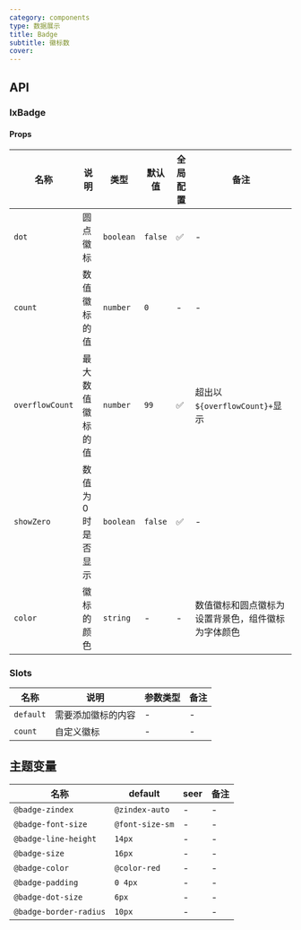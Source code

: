 ```yaml
---
category: components
type: 数据展示
title: Badge
subtitle: 徽标数
cover:
---
```


## API

### IxBadge

#### Props

| 名称 | 说明 | 类型  | 默认值 | 全局配置 | 备注 |
| --- | --- | --- | --- | --- | --- |
| `dot` | 圆点徽标 | `boolean` | `false`  | ✅ | - |
| `count` | 数值徽标的值 | `number` | `0` | - | - |
| `overflowCount` | 最大数值徽标的值 | `number` | `99` | ✅ | 超出以`${overflowCount}+`显示 |
| `showZero`| 数值为 0 时是否显示 | `boolean` | `false` | ✅ | - |
| `color` | 徽标的颜色 | `string` | - | - | 数值徽标和圆点徽标为设置背景色，组件徽标为字体颜色 |

### Slots

| 名称 | 说明 | 参数类型 | 备注 |
| --- | --- | --- | --- |
| `default` | 需要添加徽标的内容 | - | - |
| `count`   | 自定义徽标 | - | - |

<!--- insert less variable begin  --->
## 主题变量

| 名称 | default | seer | 备注 |
| --- | --- | --- | --- |
| `@badge-zindex` | `@zindex-auto` | - | - |
| `@badge-font-size` | `@font-size-sm` | - | - |
| `@badge-line-height` | `14px` | - | - |
| `@badge-size` | `16px` | - | - |
| `@badge-color` | `@color-red` | - | - |
| `@badge-padding` | `0 4px` | - | - |
| `@badge-dot-size` | `6px` | - | - |
| `@badge-border-radius` | `10px` | - | - |
<!--- insert less variable end  --->